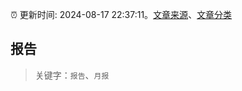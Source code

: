 :alarm_clock: 更新时间: 2024-08-17 22:37:11。[文章来源](/README.md)、[文章分类](/TAGS.md)

## 报告


> 关键字：`报告`、`月报`



